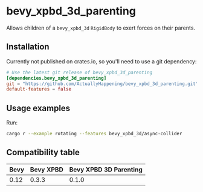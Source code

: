 # bevy_xpbd_3d_parenting
Allows children of a `bevy_xpbd_3d` `RigidBody` to exert forces on their parents.

## Installation
Currently not published on crates.io, so you'll need to use a git dependency:
```toml
# Use the latest git release of bevy_xpbd_3d_parenting
[dependencies.bevy_xpbd_3d_parenting]
git = "https://github.com/ActuallyHappening/bevy_xpbd_3d_parenting.git"
default-features = false
```

## Usage examples
Run:
```sh
cargo r --example rotating --features bevy_xpbd_3d/async-collider
```

## Compatibility table
| Bevy | Bevy XPBD | Bevy XPBD 3D Parenting |
| ---- | --------- | ---------------------- |
| 0.12 | 0.3.3     | 0.1.0									|
